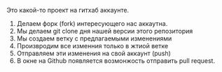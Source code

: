 Это какой-то проект на гитхаб аккаунте.


1. Делаем форк (fork) интересующего нас аккаутна.
2. Мы делаем git clone дня нашей версии этого репозитория
3. Мы создаем ветку с предлагаемыми изменениями
4. Произвродим все изменния только в жтиой ветке
5. Отправляем эти изменения на свой аккаунт (push)
6. В окне на Github появляется возмонжость отправить pull request.